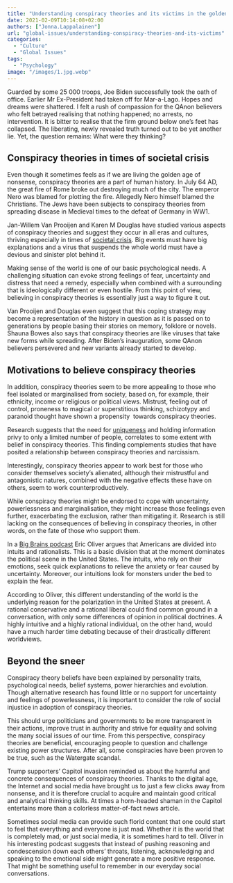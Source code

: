 ```yaml
---
title: "Understanding conspiracy theories and its victims in the golden age of nonsense"
date: 2021-02-09T10:14:08+02:00
authors: ["Jonna.Lappalainen"]
url: "global-issues/understanding-conspiracy-theories-and-its-victims"
categories: 
  - "Culture"
  - "Global Issues"
tags: 
  - "Psychology"
image: "/images/1.jpg.webp"
---
```


Guarded by some 25 000 troops, Joe Biden successfully took the oath of office. Earlier Mr Ex-President had taken off for Mar-a-Lago. Hopes and dreams were shattered. I felt a rush of compassion for the QAnon believers who felt betrayed realising that nothing happened; no arrests, no intervention. It is bitter to realise that the firm ground below one’s feet has collapsed. The liberating, newly revealed truth turned out to be yet another lie. Yet, the question remains: What were they thinking?

## **Conspiracy theories in times of societal crisis** 

Even though it sometimes feels as if we are living the golden age of nonsense, conspiracy theories are a part of human history. In July 64 AD, the great fire of Rome broke out destroying much of the city. The emperor Nero was blamed for plotting the fire. Allegedly Nero himself blamed the Christians. The Jews have been subjects to conspiracy theories from spreading disease in Medieval times to the defeat of Germany in WW1.

Jan-Willem Van Prooijen and Karen M Douglas have studied various aspects of conspiracy theories and suggest they occur in all eras and cultures, thriving especially in times of [societal crisis](https://journals.sagepub.com/doi/10.1177/1750698017701615). Big events must have big explanations and a virus that suspends the whole world must have a devious and sinister plot behind it.

Making sense of the world is one of our basic psychological needs. A challenging situation can evoke strong feelings of fear, uncertainty and distress that need a remedy, especially when combined with a surrounding that is ideologically different or even hostile. From this point of view, believing in conspiracy theories is essentially just a way to figure it out.

Van Prooijen and Douglas even suggest that this coping strategy may become a representation of the history in question as it is passed on to generations by people basing their stories on memory, folklore or novels. Shauna Bowes also says that conspiracy theories are like viruses that take new forms while spreading. After Biden’s inauguration, some QAnon believers persevered and new variants already started to develop. 

## **Motivations to believe conspiracy theories**

In addition, conspiracy theories seem to be more appealing to those who feel isolated or marginalised from society, based on, for example, their ethnicity, income or religious or political views. Mistrust, feeling out of control, proneness to magical or superstitious thinking, schizotypy and paranoid thought have shown a propensity  towards conspiracy theories.

Research suggests that the need for [uniqueness](https://econtent.hogrefe.com/doi/10.1027/1864-9335/a000306) and holding information privy to only a limited number of people, correlates to some extent with belief in conspiracy theories. This finding complements studies that have posited a relationship between conspiracy theories and narcissism.

Interestingly, conspiracy theories appear to work best for those who consider themselves society’s alienated, although their mistrustful and antagonistic natures, combined with the negative effects these have on others, seem to work counterproductively.

While conspiracy theories might be endorsed to cope with uncertainty, powerlessness and marginalisation, they might increase those feelings even further, exacerbating the exclusion, rather than mitigating it. Research is still lacking on the consequences of believing in conspiracy theories, in other words, on the fate of those who support them. 

In a [Big Brains podcast](https://news.uchicago.edu/podcasts/big-brains/science-conspiracy-theories-and-political-polarization-eric-oliver) Eric Oliver argues that Americans are divided into intuits and rationalists. This is a basic division that at the moment dominates the political scene in the United States. The intuits, who rely on their emotions, seek quick explanations to relieve the anxiety or fear caused by uncertainty. Moreover, our intuitions look for monsters under the bed to explain the fear.

According to Oliver, this different understanding of the world is the underlying reason for the polarization in the United States at present. A rational conservative and a rational liberal could find common ground in a conversation, with only some differences of opinion in political doctrines. A highly intuitive and a highly rational individual, on the other hand, would have a much harder time debating because of their drastically different worldviews.

## **Beyond the sneer** 

Conspiracy theory beliefs have been explained by personality traits, psychological needs, belief systems, power hierarchies and evolution. Though alternative research has found little or no support for uncertainty and feelings of powerlessness, it is important to consider the role of social injustice in adoption of conspiracy theories.

This should urge politicians and governments to be more transparent in their actions, improve trust in authority and strive for equality and solving the many social issues of our time. From this perspective, conspiracy theories are beneficial, encouraging people to question and challenge existing power structures. After all, some conspiracies have been proven to be true, such as the Watergate scandal.  

Trump supporters’ Capitol invasion reminded us about the harmful and concrete consequences of conspiracy theories. Thanks to the digital age, the Internet and social media have brought us to just a few clicks away from nonsense, and it is therefore crucial to acquire and maintain good critical and analytical thinking skills. At times a horn-headed shaman in the Capitol entertains more than a colorless matter-of-fact news article.

Sometimes social media can provide such florid content that one could start to feel that everything and everyone is just mad. Whether it is the world that is completely mad, or just social media, it is sometimes hard to tell. Oliver in his interesting podcast suggests that instead of pushing reasoning and condescension down each others’ throats, listening, acknowledging and speaking to the emotional side might generate a more positive response. That might be something useful to remember in our everyday social conversations.
